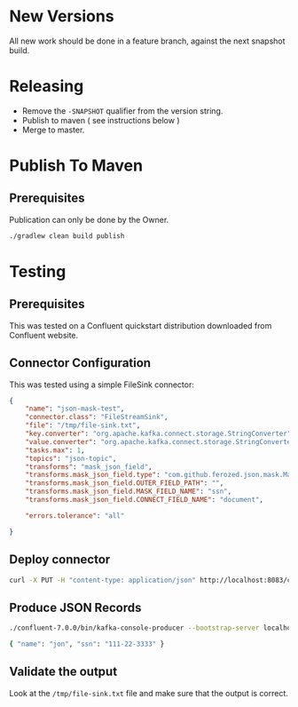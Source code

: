 # New Versions

All new work should be done in a feature branch, against the next snapshot build.

# Releasing

- Remove the `-SNAPSHOT` qualifier from the version string.
- Publish to maven ( see instructions below )
- Merge to master.


# Publish To Maven

## Prerequisites

Publication can only be done by the Owner.

```bash
./gradlew clean build publish
```


# Testing

## Prerequisites

This was tested on a Confluent quickstart distribution downloaded from Confluent
website.

## Connector Configuration

This was tested using a simple FileSink connector:

```json
{
    "name": "json-mask-test",
    "connector.class": "FileStreamSink",
    "file": "/tmp/file-sink.txt",
    "key.converter": "org.apache.kafka.connect.storage.StringConverter",
    "value.converter": "org.apache.kafka.connect.storage.StringConverter",
    "tasks.max": 1,
    "topics": "json-topic",
    "transforms": "mask_json_field",
    "transforms.mask_json_field.type": "com.github.ferozed.json.mask.MaskJsonField",
    "transforms.mask_json_field.OUTER_FIELD_PATH": "",
    "transforms.mask_json_field.MASK_FIELD_NAME": "ssn",
    "transforms.mask_json_field.CONNECT_FIELD_NAME": "document",

    "errors.tolerance": "all"

}
```

## Deploy connector

```bash
curl -X PUT -H "content-type: application/json" http://localhost:8083/connectors/json-mask-test/config -d @/home/ferozed/file-sink.json
```

## Produce JSON Records

```bash
./confluent-7.0.0/bin/kafka-console-producer --bootstrap-server localhost:9092 --topic json-topic

{ "name": "jon", "ssn": "111-22-3333" }
```

## Validate the output

Look at the `/tmp/file-sink.txt` file and make sure that the output is correct.